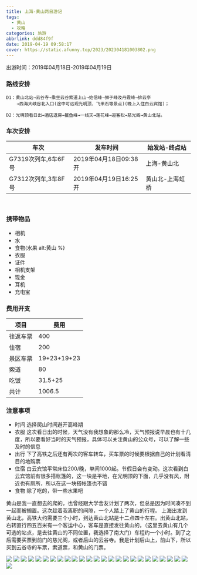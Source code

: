 ```yaml
---
title: 上海-黄山两日游记
tags:
  - 黄山
  - 攻略
categories: 旅游
abbrlink: ddd84f9f
date: 2019-04-19 09:58:17
cover: https://static.afunny.top/2023/202304181003802.png
---
```

出游时间：2019年04月18日-2019年04月19日
### 路线安排
```
D1：黄山北站→云谷寺→乘坐云谷索道上山→始信峰→狮子峰及丹霞峰→排云亭
    →西海大峡谷北入口(途中可远观光明顶、飞来石等景点)(晚上入住白云宾馆)；

D2：光明顶看日出→酒店退房→鳌鱼峰→一线天→莲花峰→迎客松→慈光阁→黄山北站。
```
### 车次安排
车次 | 发车时间 | 始发站-终点站
----------- | ----------- | -----------
G7319次列车,6车6F号| 2019年04月18日09:38开| 上海-黄山北
G7312次列车,3车8F号| 2019年04月19日16:25开| 黄山北-上海虹桥
​
### 携带物品
+ 相机
+ 水
+ 食物(水果 alt:黄山 %}
+ 衣服
+ 证件
+ 相机支架
+ 现金
+ 耳机
+ 充电宝

### 费用开支
项目 | 费用 
----------- | -----------
往返车票| 400
住宿| 200
景区车票| 19+23+19+23
索道| 80
吃饭| 31.5+25
共计| 1006.5

### 注意事项

+ 时间 选择爬山时间避开高峰期
+ 衣服 这次看日出的时候，天气没有我想象的那么冷，天气预报说早晨也有十几度，所以要看好当时的天气预报，具体可以关注黄山的公众号，可以了解一些及时的信息
+ 出行 下了高铁之后还有两次的客车转车，买车票的时候要根据自己的计划看清目的地购票
+ 住宿 白云宾馆平常床位200/晚，单间1000起。节假日会有变动。这次看到白云宾馆前有很多搭帐篷的，这一块是平地，在光明顶的下面，几乎没有风，附近也有厕所，所以在这一块搭帐篷也不错
+ 食物 除了吃的，带一些水果吧

黄山是我一直想去的爬的，也曾经跟大学舍友计划了两次，但总是因为时间凑不到一起而被搁置。这次趁着我离职的间隙，一个人踏上了黄山的行程。
上海出发到黄山北，高铁大约需要三个小时，到达黄山北站是十二点四十左右。出黄山北站，右转直行四五百米有一个客运中心，客车是直接发往黄山的，（这里去黄山有几个可选的站点，是去往黄山的不同位置，我选择了南大门）车程约一个小时。到了之后需要买票到前门的慈光阁，或者后山的云谷寺。我是计划后山上，前山下，所以买到云谷寺的车票，索道票，和黄山的门票。

![](https://static.afunny.top/2023/202304181002038.png)
![](https://static.afunny.top/2023/202304181002923.png)
![](https://static.afunny.top/2023/202304181002448.png)
![](https://static.afunny.top/2023/202304181003281.png)
![](https://static.afunny.top/2023/202304181003321.png)
![](https://static.afunny.top/2023/202304181003570.png)
![](https://static.afunny.top/2023/202304181003309.png)
![](https://static.afunny.top/2023/202304181003741.png)
![](https://static.afunny.top/2023/202304181003809.png)
![](https://static.afunny.top/2023/202304181003671.png)
![](https://static.afunny.top/2023/202304181003802.png)
![](https://static.afunny.top/2023/202304181004881.png)
![](https://static.afunny.top/2023/202304181004078.png)
![](https://static.afunny.top/2023/202304181004527.png)
![](https://static.afunny.top/2023/202304181004271.png)
![](https://static.afunny.top/2023/202304181005302.png)
![](https://static.afunny.top/2023/202304181005472.png)
![](https://static.afunny.top/2023/202304181005561.png)
![](https://static.afunny.top/2023/202304181005998.png)
![](https://static.afunny.top/2023/202304181005220.png)
![](https://static.afunny.top/2023/202304181005340.png)
![](https://static.afunny.top/2023/202304181005432.png)
![](https://static.afunny.top/2023/202304181005681.png)
![](https://static.afunny.top/2023/202304181005122.png)
![](https://static.afunny.top/2023/202304181006256.png)
![](https://static.afunny.top/2023/202304181006681.png)